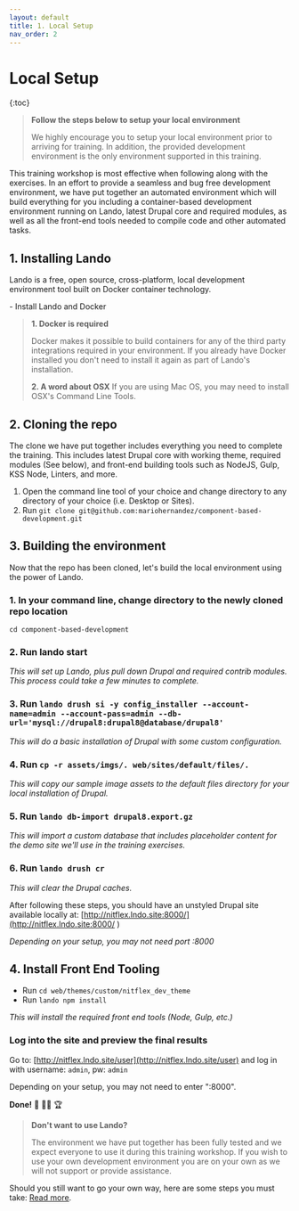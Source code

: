 ```yaml
---
layout: default
title: 1. Local Setup
nav_order: 2
---
```


# Local Setup

{:toc}

> **Follow the steps below to setup your local environment**
>
> We highly encourage you to setup your local environment prior to arriving for training.  In addition, the provided development environment is the only environment supported in this training.

This training workshop is most effective when following along with the exercises.  In an effort to provide a seamless and bug free development environment, we have put together an automated environment which will build everything for you including a container-based development environment running on Lando, latest Drupal core and required modules, as well as all the front-end tools needed to compile code and other automated tasks.

## 1. Installing Lando

Lando is a free, open source, cross-platform, local development environment tool built on Docker container technology.

​- Install Lando and Docker​

> **1. Docker is required**
>
> Docker makes it possible to build containers for any of the third party integrations required in your environment.  If you already have Docker installed you don't need to install it again as part of Lando's installation.
>
> **2. A word about OSX**
> If you are using Mac OS, you may need to install OSX's Command Line Tools.

## 2. Cloning the repo

The clone we have put together includes everything you need to complete the training.  This includes latest Drupal core with working theme, required modules (See below), and front-end building tools such as NodeJS, Gulp, KSS Node, Linters, and more.

1. Open the command line tool of your choice and change directory to any directory of your choice (i.e. Desktop or Sites).
2. Run `git clone git@github.com:mariohernandez/component-based-development.git`

## 3. Building the environment

Now that the repo has been cloned, let's build the local environment using the power of Lando.

### 1. In your command line, change directory to the newly cloned repo location

`cd component-based-development`

### 2. Run lando start

*This will set up Lando, plus pull down Drupal and required contrib modules. This process could take a few minutes to complete.*

### 3. Run `lando drush si -y config_installer --account-name=admin --account-pass=admin --db-url='mysql://drupal8:drupal8@database/drupal8'`

*This will do a basic installation of Drupal with some custom configuration.*

### 4. Run `cp -r assets/imgs/. web/sites/default/files/.`

*This will copy our sample image assets to the default files directory for your local installation of Drupal.*

### 5. Run `lando db-import drupal8.export.gz`

*This will import a custom database that includes placeholder content for the demo site we'll use in the training exercises.*

### 6. Run `lando drush cr`

*This will clear the Drupal caches.*

After following these steps, you should have an unstyled Drupal site available locally at: [http://nitflex.lndo.site:8000/](http://nitflex.lndo.site:8000/
)

*Depending on your setup, you may not need port :8000*

## 4. Install Front End Tooling

- Run `cd web/themes/custom/nitflex_dev_theme`
- Run `lando npm install`

*This will install the required front end tools (Node, Gulp, etc.)*

### Log into the site and preview the final results

Go to: [http://nitflex.lndo.site/user](http://nitflex.lndo.site/user) and log in with username: `admin`, pw: `admin`

Depending on your setup, you may not need to enter ":8000".

**Done!** 🙌 🤜🤛 🏆

> **Don't want to use Lando?**
>
> The environment we have put together has been fully tested and we expect everyone to use it during this training workshop.  If you wish to use your own development environment you are on your own as we will not support or provide assistance.

Should you still want to go your own way, here are some steps you must take:  [Read more](https://github.com/mariohernandez/component-based-development#not-using-lando).
